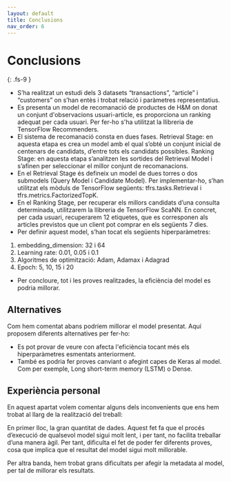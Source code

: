 ```yaml
---
layout: default
title: Conclusions
nav_order: 6
---
```


# Conclusions
{: .fs-9 }

-	S’ha realitzat un estudi dels 3 datasets “transactions”, “article” i “customers” on s’han entès i trobat relació i paràmetres representatius.
-	Es presenta un model de recomanació de productes de H&M on donat un conjunt d'observacions usuari-article, es proporciona un ranking adequat per cada usuari. Per fer-ho s'ha utilitzat la llibreria de TensorFlow Recommenders.
-	El sistema de recomanació consta en dues fases. Retrieval Stage: en aquesta etapa es crea un model amb el qual s’obté un conjunt inicial de centenars de candidats, d’entre tots els candidats possibles. Ranking Stage: en aquesta etapa s’analitzen les sortides del Retrieval Model i s’afinen per seleccionar el millor conjunt de recomanacions.
-	En el Retrieval Stage és defineix un model de dues torres o dos submodels (Query Model i Candidate Model). Per implementar-ho, s’han utilitzat els mòduls de TensorFlow següents: tfrs.tasks.Retrieval i tfrs.metrics.FactorizedTopK.
-	En el Ranking Stage, per recuperar els millors candidats d’una consulta determinada, utilitzarem la llibreria de TensorFlow ScaNN. En concret, per cada usuari, recuperarem 12 etiquetes, que es corresponen als articles previstos que un client pot comprar en els següents 7 dies.
-	Per definir aquest model, s’han tocat els següents hiperparàmetres:
1.	embedding_dimension: 32 i 64
2.	Learning rate: 0.01, 0.05 i 0.1
3.	Algoritmes de optimització: Adam, Adamax i Adagrad
4.	Epoch: 5, 10, 15 i 20
-	Per concloure, tot i les proves realitzades, la eficiència del model es podria millorar. 

## Alternatives
Com hem comentat abans podríem millorar el model presentat. Aquí proposem diferents alternatives per fer-ho:
-	Es pot provar de veure con afecta l'eficiència tocant més els hiperparàmetres esmentats anteriorment.
-	També es podria fer proves canviant o afegint capes de Keras al model. Com per exemple, Long short-term memory (LSTM) o Dense. 



## Experiència personal

En aquest apartat volem comentar alguns dels inconvenients que ens hem trobat al llarg de la realització del treball: 

En primer lloc, la gran quantitat de dades. Aquest fet fa que el procés d’execució de qualsevol model sigui molt lent, i per tant, no facilita treballar d’una manera àgil. Per tant, dificulta el fet de poder fer diferents proves, cosa que implica que el resultat del model sigui molt millorable.

Per altra banda, hem trobat grans dificultats per afegir la metadata al model, per tal de millorar els resultats.
